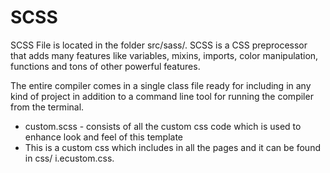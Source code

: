 # SCSS

SCSS File is located in the folder src/sass/. SCSS is a CSS preprocessor that adds many features like variables, mixins, imports, color manipulation, functions and tons of other powerful features.

The entire compiler comes in a single class file ready for including in any kind of project in addition to a command line tool for running the compiler from the terminal.

* custom.scss - consists of all the custom css code which is used to enhance look and feel of this template
* This is a custom css which includes in all the pages and it can be found in css/ i.ecustom.css.

